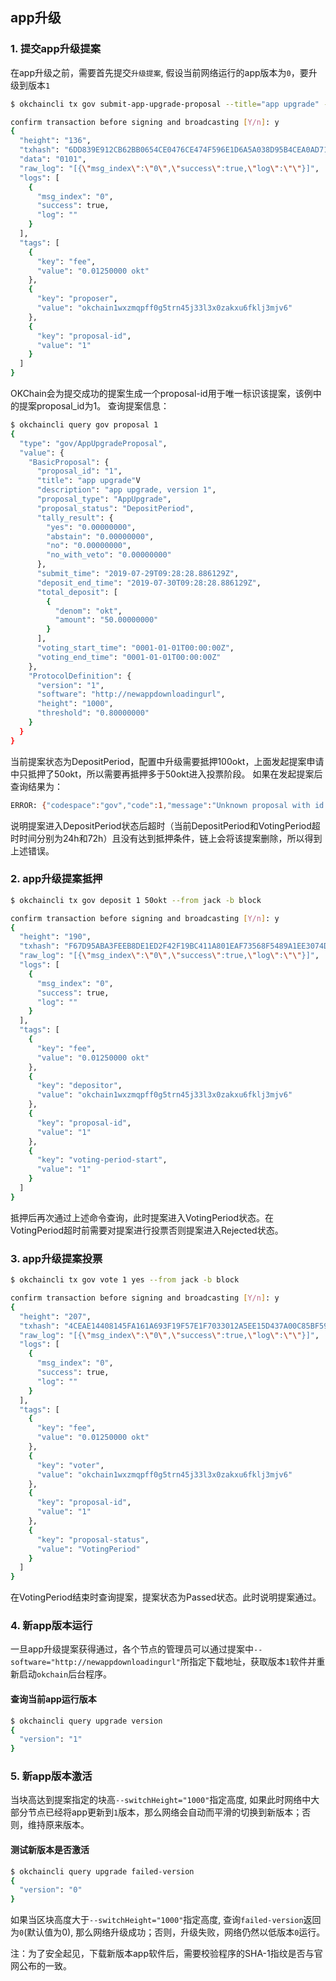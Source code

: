 ## app升级
### 1. 提交app升级提案
在app升级之前，需要首先提交`升级提案`, 假设当前网络运行的app版本为`0`，要升级到版本`1`
```sh
$ okchaincli tx gov submit-app-upgrade-proposal --title="app upgrade" --description="app upgrade, version 1" --deposit="50okt" --version=1 --software="http://newappdownloadingurl" --switchHeight="1000" --threshold="0.8" --type="AppUpgrade" --from jack -b block

confirm transaction before signing and broadcasting [Y/n]: y
{
  "height": "136",
  "txhash": "6DD839E912CB62BB0654CE0476CE474F596E1D6A5A038D95B4CEA0AD71463841",
  "data": "0101",
  "raw_log": "[{\"msg_index\":\"0\",\"success\":true,\"log\":\"\"}]",
  "logs": [
    {
      "msg_index": "0",
      "success": true,
      "log": ""
    }
  ],
  "tags": [
    {
      "key": "fee",
      "value": "0.01250000 okt"
    },
    {
      "key": "proposer",
      "value": "okchain1wxzmqpff0g5trn45j33l3x0zakxu6fklj3mjv6"
    },
    {
      "key": "proposal-id",
      "value": "1"
    }
  ]
}
```
OKChain会为提交成功的提案生成一个proposal-id用于唯一标识该提案，该例中的提案proposal_id为1。 查询提案信息：
```sh
$ okchaincli query gov proposal 1
{
  "type": "gov/AppUpgradeProposal",
  "value": {
    "BasicProposal": {
      "proposal_id": "1",
      "title": "app upgrade"V
      "description": "app upgrade, version 1",
      "proposal_type": "AppUpgrade",
      "proposal_status": "DepositPeriod",
      "tally_result": {
        "yes": "0.00000000",
        "abstain": "0.00000000",
        "no": "0.00000000",
        "no_with_veto": "0.00000000"
      },
      "submit_time": "2019-07-29T09:28:28.886129Z",
      "deposit_end_time": "2019-07-30T09:28:28.886129Z",
      "total_deposit": [
        {
          "denom": "okt",
          "amount": "50.00000000"
        }
      ],
      "voting_start_time": "0001-01-01T00:00:00Z",
      "voting_end_time": "0001-01-01T00:00:00Z"
    },
    "ProtocolDefinition": {
      "version": "1",
      "software": "http://newappdownloadingurl",
      "height": "1000",
      "threshold": "0.80000000"
    }
  }
}
```
当前提案状态为DepositPeriod，配置中升级需要抵押100okt，上面发起提案申请中只抵押了50okt，所以需要再抵押多于50okt进入投票阶段。 如果在发起提案后查询结果为：
```sh
ERROR: {"codespace":"gov","code":1,"message":"Unknown proposal with id 1"}
```
说明提案进入DepositPeriod状态后超时（当前DepositPeriod和VotingPeriod超时时间分别为24h和72h）且没有达到抵押条件，链上会将该提案删除，所以得到上述错误。
### 2. app升级提案抵押
```sh
$ okchaincli tx gov deposit 1 50okt --from jack -b block

confirm transaction before signing and broadcasting [Y/n]: y
{
  "height": "190",
  "txhash": "F67D95ABA3FEEB8DE1ED2F42F19BC411A801EAF73568F5489A1EE3074D709C1C",
  "raw_log": "[{\"msg_index\":\"0\",\"success\":true,\"log\":\"\"}]",
  "logs": [
    {
      "msg_index": "0",
      "success": true,
      "log": ""
    }
  ],
  "tags": [
    {
      "key": "fee",
      "value": "0.01250000 okt"
    },
    {
      "key": "depositor",
      "value": "okchain1wxzmqpff0g5trn45j33l3x0zakxu6fklj3mjv6"
    },
    {
      "key": "proposal-id",
      "value": "1"
    },
    {
      "key": "voting-period-start",
      "value": "1"
    }
  ]
}
```
抵押后再次通过上述命令查询，此时提案进入VotingPeriod状态。在VotingPeriod超时前需要对提案进行投票否则提案进入Rejected状态。

### 3. app升级提案投票
```sh
$ okchaincli tx gov vote 1 yes --from jack -b block

confirm transaction before signing and broadcasting [Y/n]: y
{
  "height": "207",
  "txhash": "4CEAE14408145FA161A693F19F57E1F7033012A5EE15D437A00C85BF59B1A419",
  "raw_log": "[{\"msg_index\":\"0\",\"success\":true,\"log\":\"\"}]",
  "logs": [
    {
      "msg_index": "0",
      "success": true,
      "log": ""
    }
  ],
  "tags": [
    {
      "key": "fee",
      "value": "0.01250000 okt"
    },
    {
      "key": "voter",
      "value": "okchain1wxzmqpff0g5trn45j33l3x0zakxu6fklj3mjv6"
    },
    {
      "key": "proposal-id",
      "value": "1"
    },
    {
      "key": "proposal-status",
      "value": "VotingPeriod"
    }
  ]
}
```
在VotingPeriod结束时查询提案，提案状态为Passed状态。此时说明提案通过。

### 4. 新app版本运行
一旦app升级提案获得通过，各个节点的管理员可以通过提案中`--software="http://newappdownloadingurl"`所指定下载地址，获取版本`1`软件并重新启动`okchain`后台程序。
#### 查询当前app运行版本
```sh
$ okchaincli query upgrade version
{
  "version": "1"
}
```
### 5. 新app版本激活
当块高达到提案指定的块高`--switchHeight="1000"`指定高度, 如果此时网络中大部分节点已经将app更新到`1`版本，那么网络会自动而平滑的切换到新版本；否则，维持原来版本。
#### 测试新版本是否激活
```sh
$ okchaincli query upgrade failed-version
{
  "version": "0"
}
```
如果当区块高度大于`--switchHeight="1000"`指定高度, 查询`failed-version`返回为`0`(默认值为0), 那么网络升级成功；否则，升级失败，网络仍然以低版本`0`运行。

注：为了安全起见，下载新版本app软件后，需要校验程序的SHA-1指纹是否与官网公布的一致。

